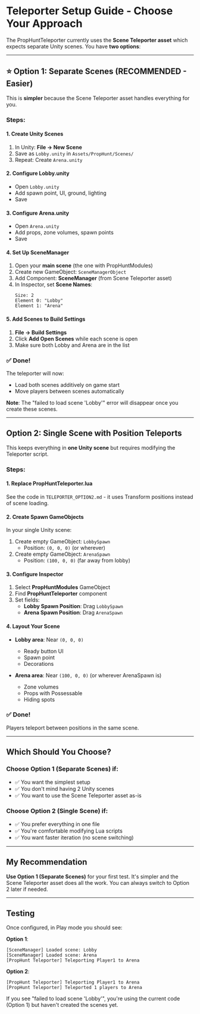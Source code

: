# Teleporter Setup Guide - Choose Your Approach

The PropHuntTeleporter currently uses the **Scene Teleporter asset** which expects separate Unity scenes. You have **two options**:

---

## ⭐ Option 1: Separate Scenes (RECOMMENDED - Easier)

This is **simpler** because the Scene Teleporter asset handles everything for you.

### Steps:

#### 1. Create Unity Scenes

1. In Unity: **File → New Scene**
2. Save as `Lobby.unity` in `Assets/PropHunt/Scenes/`
3. Repeat: Create `Arena.unity`

#### 2. Configure Lobby.unity

- Open `Lobby.unity`
- Add spawn point, UI, ground, lighting
- Save

#### 3. Configure Arena.unity

- Open `Arena.unity`
- Add props, zone volumes, spawn points
- Save

#### 4. Set Up SceneManager

1. Open your **main scene** (the one with PropHuntModules)
2. Create new GameObject: `SceneManagerObject`
3. Add Component: **SceneManager** (from Scene Teleporter asset)
4. In Inspector, set **Scene Names**:
   ```
   Size: 2
   Element 0: "Lobby"
   Element 1: "Arena"
   ```

#### 5. Add Scenes to Build Settings

1. **File → Build Settings**
2. Click **Add Open Scenes** while each scene is open
3. Make sure both Lobby and Arena are in the list

### ✅ Done!

The teleporter will now:
- Load both scenes additively on game start
- Move players between scenes automatically

**Note**: The "failed to load scene 'Lobby'" error will disappear once you create these scenes.

---

## Option 2: Single Scene with Position Teleports

This keeps everything in **one Unity scene** but requires modifying the Teleporter script.

### Steps:

#### 1. Replace PropHuntTeleporter.lua

See the code in `TELEPORTER_OPTION2.md` - it uses Transform positions instead of scene loading.

#### 2. Create Spawn GameObjects

In your single Unity scene:

1. Create empty GameObject: `LobbySpawn`
   - Position: `(0, 0, 0)` (or wherever)
2. Create empty GameObject: `ArenaSpawn`
   - Position: `(100, 0, 0)` (far away from lobby)

#### 3. Configure Inspector

1. Select **PropHuntModules** GameObject
2. Find **PropHuntTeleporter** component
3. Set fields:
   - **Lobby Spawn Position**: Drag `LobbySpawn`
   - **Arena Spawn Position**: Drag `ArenaSpawn`

#### 4. Layout Your Scene

- **Lobby area**: Near `(0, 0, 0)`
  - Ready button UI
  - Spawn point
  - Decorations

- **Arena area**: Near `(100, 0, 0)` (or wherever ArenaSpawn is)
  - Zone volumes
  - Props with Possessable
  - Hiding spots

### ✅ Done!

Players teleport between positions in the same scene.

---

## Which Should You Choose?

### Choose Option 1 (Separate Scenes) if:
- ✅ You want the simplest setup
- ✅ You don't mind having 2 Unity scenes
- ✅ You want to use the Scene Teleporter asset as-is

### Choose Option 2 (Single Scene) if:
- ✅ You prefer everything in one file
- ✅ You're comfortable modifying Lua scripts
- ✅ You want faster iteration (no scene switching)

---

## My Recommendation

**Use Option 1 (Separate Scenes)** for your first test. It's simpler and the Scene Teleporter asset does all the work. You can always switch to Option 2 later if needed.

---

## Testing

Once configured, in Play mode you should see:

**Option 1**:
```
[SceneManager] Loaded scene: Lobby
[SceneManager] Loaded scene: Arena
[PropHunt Teleporter] Teleporting Player1 to Arena
```

**Option 2**:
```
[PropHunt Teleporter] Teleporting Player1 to Arena
[PropHunt Teleporter] Teleported 1 players to Arena
```

If you see "failed to load scene 'Lobby'", you're using the current code (Option 1) but haven't created the scenes yet.
